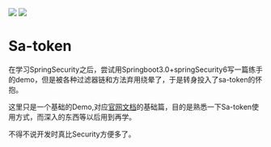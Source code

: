 <img src="https://img.shields.io/badge/Satoken-1.34.0-orange"> <img src="https://img.shields.io/badge/Spring%20Boot-3.0.7-brightgreen"> 

# Sa-token

在学习SpringSecurity之后，尝试用Springboot3.0+springSecurity6写一篇练手的demo，但是被各种过滤器链和方法弃用绕晕了，于是转身投入了sa-token的怀抱。

这里只是一个基础的Demo,对应[官网文档](https://sa-token.cc/doc.html#/)的基础篇，目的是熟悉一下Sa-token使用方式，而深入的东西等以后用到再学。

不得不说开发时真比Security方便多了。
